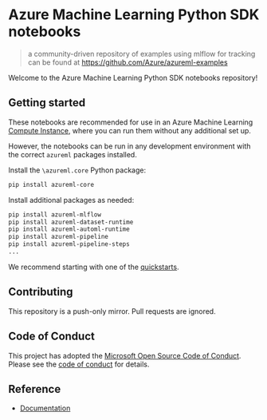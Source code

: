 # Azure Machine Learning Python SDK notebooks

> a community-driven repository of examples using mlflow for tracking can be found at https://github.com/Azure/azureml-examples

Welcome to the Azure Machine Learning Python SDK notebooks repository!

## Getting started

These notebooks are recommended for use in an Azure Machine Learning [Compute Instance](https://docs.microsoft.com/azure/machine-learning/concept-compute-instance), where you can run them without any additional set up.

However, the notebooks can be run in any development environment with the correct `azureml` packages installed.

Install the `\azureml.core` Python package:

```sh
pip install azureml-core
```

Install additional packages as needed:

```sh
pip install azureml-mlflow
pip install azureml-dataset-runtime
pip install azureml-automl-runtime
pip install azureml-pipeline
pip install azureml-pipeline-steps
...
```

We recommend starting with one of the [quickstarts](tutorials/compute-instance-quickstarts).

## Contributing

This repository is a push-only mirror. Pull requests are ignored.

## Code of Conduct

This project has adopted the [Microsoft Open Source Code of Conduct](https://opensource.microsoft.com/codeofconduct/). Please see the [code of conduct](CODE_OF_CONDUCT.md) for details.

## Reference

- [Documentation](https://docs.microsoft.com/azure/machine-learning)

